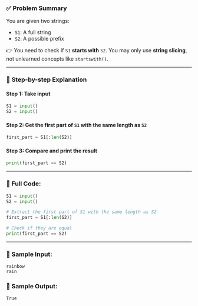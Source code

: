 ### ✅ **Problem Summary**

You are given two strings:

- `S1`: A full string
- `S2`: A possible prefix

👉 You need to check if `S1` **starts with** `S2`.
You may only use **string slicing**, not unlearned concepts like `startswith()`.

---

### 🧠 **Step-by-step Explanation**

#### Step 1: Take input

```python
S1 = input()
S2 = input()
```

#### Step 2: Get the first part of `S1` with the same length as `S2`

```python
first_part = S1[:len(S2)]
```

#### Step 3: Compare and print the result

```python
print(first_part == S2)
```

---

### 🧾 Full Code:

```python
S1 = input()
S2 = input()

# Extract the first part of S1 with the same length as S2
first_part = S1[:len(S2)]

# Check if they are equal
print(first_part == S2)
```

---

### 🧪 Sample Input:

```
rainbow
rain
```

### 🎯 Sample Output:

```
True
```
